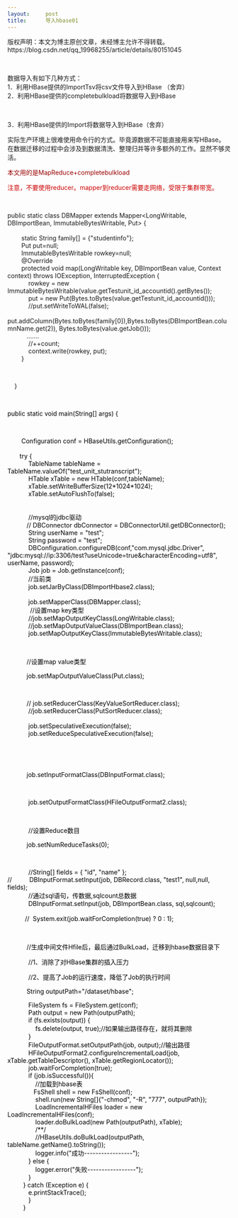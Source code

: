```yaml
---
layout:     post
title:      导入hbase01
---
```

<div id="article_content" class="article_content clearfix csdn-tracking-statistics" data-pid="blog" data-mod="popu_307" data-dsm="post">
								<div class="article-copyright">
					版权声明：本文为博主原创文章，未经博主允许不得转载。					https://blog.csdn.net/qq_19968255/article/details/80151045				</div>
								            <link rel="stylesheet" href="https://csdnimg.cn/release/phoenix/template/css/ck_htmledit_views-f76675cdea.css">
						<div class="htmledit_views" id="content_views">
                <p> </p>

<p>数据导入有如下几种方式： <br>
1．利用HBase提供的ImportTsv将csv文件导入到HBase （舍弃）<br>
2．利用HBase提供的completebulkload将数据导入到HBase </p>

<p> </p>

<p>3．利用HBase提供的Import将数据导入到HBase（舍弃）</p>

<p>实际生产环境上很难使用命令行的方式。毕竟源数据不可能直接用来写HBase。在数据迁移的过程中会涉及到数据清洗、整理归并等许多额外的工作。显然不够灵活。</p>

<p><span style="color:#990000;">本文用的是MapReduce+completebulkload</span></p>

<p><span style="color:#cc0000;">注意，不要使用reducer。mapper到reducer需要走网络，受限于集群带宽。</span></p>

<p> </p>

<p>public static class DBMapper extends Mapper&lt;LongWritable, DBImportBean, ImmutableBytesWritable, Put&gt; {<br><br>
        static String family[] = {"studentinfo"};<br>
        Put put=null;<br>
        ImmutableBytesWritable rowkey=null;<br>
        @Override<br>
        protected void map(LongWritable key, DBImportBean value, Context context) throws IOException, InterruptedException {<br>
            rowkey = new ImmutableBytesWritable(value.getTestunit_id_accountid().getBytes());<br>
            put = new Put(Bytes.toBytes(value.getTestunit_id_accountid()));<br>
            //put.setWriteToWAL(false);<br>
            put.addColumn(Bytes.toBytes(family[0]),Bytes.toBytes(DBImportBean.columnName.get(2)), Bytes.toBytes(value.getJob()));<br>
           .......<br>
            //++count;<br>
            context.write(rowkey, put);<br>
        }</p>

<p> </p>

<p>    }</p>

<p> </p>

<p><span style="color:#000000;">public static void main(String[] args) {</span></p>

<p> </p>

<p><span style="color:#000000;">        Configuration conf = HBaseUtils.getConfiguration();<br>
     <br>
       try {<br>
            TableName tableName = TableName.valueOf("test_unit_stutranscript");<br>
            HTable xTable = new HTable(conf,tableName);<br>
            xTable.setWriteBufferSize(12*1024*1024);<br>
            xTable.setAutoFlushTo(false);<br><br><br>
            //mysql的jdbc驱动<br>
           // DBConnector dbConnector = DBConnectorUtil.getDBConnector();<br>
            String userName = "test";<br>
            String password = "test";<br>
            DBConfiguration.configureDB(conf,"com.mysql.jdbc.Driver", "jdbc:mysql://ip:3306/test?useUnicode=true&amp;characterEncoding=utf8", userName, password);<br>
            Job job = Job.getInstance(conf);<br>
            //当前类<br>
            job.setJarByClass(DBImportHbase2.class);<br><br>
            job.setMapperClass(DBMapper.class);<br>
             //设置map key类型<br>
            //job.setMapOutputKeyClass(LongWritable.class);<br>
            //job.setMapOutputValueClass(DBImportBean.class);<br>
            job.setMapOutputKeyClass(ImmutableBytesWritable.class);</span></p>

<p> </p>

<p><span style="color:#000000;">           //设置map value类型 </span></p>

<p><span style="color:#000000;">           job.setMapOutputValueClass(Put.class);</span></p>

<p> </p>

<p><span style="color:#000000;">           // job.setReducerClass(KeyValueSortReducer.class);<br>
            //job.setReducerClass(PutSortReducer.class);<br>
         <br>
            job.setSpeculativeExecution(false);<br>
            job.setReduceSpeculativeExecution(false);</span></p>

<p> </p>

<p><span style="color:#000000;">            </span></p>

<p><span style="color:#000000;">           job.setInputFormatClass(DBInputFormat.class);</span></p>

<p> </p>

<p><span style="color:#000000;">            job.setOutputFormatClass(HFileOutputFormat2.class);</span></p>

<p> </p>

<p><span style="color:#000000;">            //设置<span style="color:#000000;">Reduce数目</span></span></p>

<p><span style="color:#000000;">           job.setNumReduceTasks(0);</span></p>

<p> </p>

<p><span style="color:#000000;">            //String[] fields = { "id", "name" };<br>
//          DBInputFormat.setInput(job, DBRecord.class, "test1", null,null, fields);<br>
            //通过sql语句，传数据,sqlcount总数据<br>
            DBInputFormat.setInput(job, DBImportBean.class, sql,sqlcount);<br><br>
          //  System.exit(job.waitForCompletion(true) ? 0 : 1);</span></p>

<p> </p>

<p><span style="color:#000000;">           //生成中间文件Hfile后，最后通过<span style="color:#000000;">BulkLoad，迁移到hbase数据目录下</span></span></p>

<p><span style="color:#000000;">     </span>       <span style="color:#000000;">//1、消除了对HBase集群的插入压力 </span></p>

<p><span style="color:#000000;">            //2、提高了Job的运行速度，降低了Job的执行时间</span></p>

<p><span style="color:#000000;">           String outputPath="/dataset/hbase";</span></p>

<p><span style="color:#000000;">            FileSystem fs = FileSystem.get(conf);<br>
            Path output = new Path(outputPath);<br>
            if (fs.exists(output)) {<br>
                fs.delete(output, true);//如果输出路径存在，就将其删除<br>
            }<br>
            FileOutputFormat.setOutputPath(job, output);//输出路径<br>
            HFileOutputFormat2.configureIncrementalLoad(job, xTable.getTableDescriptor(), xTable.getRegionLocator());<br>
            job.waitForCompletion(true);<br>
            if (job.isSuccessful()){<br>
                //加载到hbase表<br>
               FsShell shell = new FsShell(conf);<br>
                shell.run(new String[]{"-chmod", "-R", "777", outputPath});<br>
                LoadIncrementalHFiles loader = new LoadIncrementalHFiles(conf);<br>
                loader.doBulkLoad(new Path(outputPath), xTable);<br>
                /**/<br>
                //HBaseUtils.doBulkLoad(outputPath, tableName.getName().toString());<br>
                logger.info("成功-----------------");<br>
            } else {<br>
                logger.error("失败-----------------");<br>
            }<br>
         } catch (Exception e) {<br>
            e.printStackTrace();<br>
            }<br>
         }</span></p>            </div>
                </div>